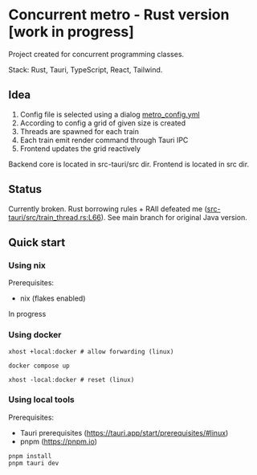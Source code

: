 # Concurrent metro - Rust version [work in progress]

Project created for concurrent programming classes.

Stack: Rust, Tauri, TypeScript, React, Tailwind.

## Idea

1. Config file is selected using a dialog [metro_config.yml](./src-tauri/metro_config.yml)
2. According to config a grid of given size is created
3. Threads are spawned for each train
4. Each train emit render command through Tauri IPC
5. Frontend updates the grid reactively

Backend core is located in src-tauri/src dir.
Frontend is located in src dir.

## Status

Currently broken. Rust borrowing rules + RAII defeated me ([src-tauri/src/train_thread.rs:L66](src-tauri/src/train_thread.rs)).
See main branch for original Java version.

## Quick start

### Using nix

Prerequisites:
* nix (flakes enabled)

In progress

### Using docker

```shell
xhost +local:docker # allow forwarding (linux)

docker compose up

xhost -local:docker # reset (linux)
```

### Using local tools

Prerequisites:
* Tauri prerequisites (https://tauri.app/start/prerequisites/#linux)
* pnpm (https://pnpm.io)

```shell
pnpm install
pnpm tauri dev
```
